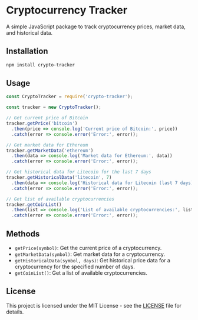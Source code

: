 # Cryptocurrency Tracker

A simple JavaScript package to track cryptocurrency prices, market data, and historical data.

## Installation

```bash
npm install crypto-tracker
```

## Usage

```javascript
const CryptoTracker = require('crypto-tracker');

const tracker = new CryptoTracker();

// Get current price of Bitcoin
tracker.getPrice('bitcoin')
  .then(price => console.log('Current price of Bitcoin:', price))
  .catch(error => console.error('Error:', error));

// Get market data for Ethereum
tracker.getMarketData('ethereum')
  .then(data => console.log('Market data for Ethereum:', data))
  .catch(error => console.error('Error:', error));

// Get historical data for Litecoin for the last 7 days
tracker.getHistoricalData('litecoin', 7)
  .then(data => console.log('Historical data for Litecoin (last 7 days):', data))
  .catch(error => console.error('Error:', error));

// Get list of available cryptocurrencies
tracker.getCoinList()
  .then(list => console.log('List of available cryptocurrencies:', list))
  .catch(error => console.error('Error:', error));
```

## Methods

- `getPrice(symbol)`: Get the current price of a cryptocurrency.
- `getMarketData(symbol)`: Get market data for a cryptocurrency.
- `getHistoricalData(symbol, days)`: Get historical price data for a cryptocurrency for the specified number of days.
- `getCoinList()`: Get a list of available cryptocurrencies.

## License

This project is licensed under the MIT License - see the [LICENSE](LICENSE) file for details.
